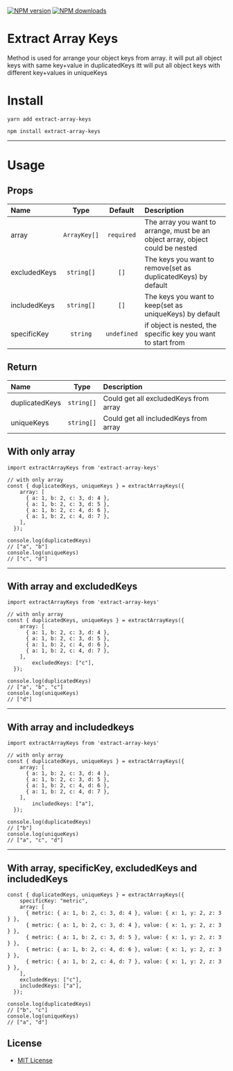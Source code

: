 <span class="badge-npmversion"><a href="https://npmjs.org/package/extract-array-keys" title="View this project on NPM"><img src="https://img.shields.io/npm/v/extract-array-keys.svg" alt="NPM version" /></a></span>
<span class="badge-npmdownloads"><a href="https://npmjs.org/package/extract-array-keys" title="View this project on NPM"><img src="https://img.shields.io/npm/dm/extract-array-keys.svg" alt="NPM downloads" /></a></span>

# Extract Array Keys

Method is used for arrange your object keys from array.
it will put all object keys with same key+value in duplicatedKeys
itt will put all object keys with different key+values in uniqueKeys

# **Install**
`yarn add extract-array-keys`

`npm install extract-array-keys`

---

# **Usage**


## Props
|Name|Type|Default|Description|
|:--|:--:|:-----:|:----------|
|array|`ArrayKey[]`|`required`|The array you want to arrange, must be an object array, object could be nested|
|excludedKeys|`string[]`|`[]`|The keys you want to remove(set as duplicatedKeys) by default|
|includedKeys|`string[]`|`[]`|The keys you want to keep(set as uniqueKeys) by default|
|specificKey|`string`|`undefined`|if object is nested, the specific key you want to start from|

## Return
|Name|Type|Description|
|:--|:--:|:----------|
|duplicatedKeys|`string[]`|Could get all excludedKeys from array|
|uniqueKeys|`string[]`|Could get all includedKeys from array|

## With only array

```tsx
import extractArrayKeys from 'extract-array-keys'

// with only array
const { duplicatedKeys, uniqueKeys } = extractArrayKeys({
    array: [
      { a: 1, b: 2, c: 3, d: 4 },
      { a: 1, b: 2, c: 3, d: 5 },
      { a: 1, b: 2, c: 4, d: 6 },
      { a: 1, b: 2, c: 4, d: 7 },
    ],
  });

console.log(duplicatedKeys)
// ["a", "b"]
console.log(uniqueKeys)
// ["c", "d"]
```

---

## With array and excludedKeys

```tsx
import extractArrayKeys from 'extract-array-keys'

// with only array
const { duplicatedKeys, uniqueKeys } = extractArrayKeys({
    array: [
      { a: 1, b: 2, c: 3, d: 4 },
      { a: 1, b: 2, c: 3, d: 5 },
      { a: 1, b: 2, c: 4, d: 6 },
      { a: 1, b: 2, c: 4, d: 7 },
    ],
		excludedKeys: ["c"],
  });

console.log(duplicatedKeys)
// ["a", "b", "c"]
console.log(uniqueKeys)
// ["d"]
```

---

## With array and includedkeys

```tsx
import extractArrayKeys from 'extract-array-keys'

// with only array
const { duplicatedKeys, uniqueKeys } = extractArrayKeys({
    array: [
      { a: 1, b: 2, c: 3, d: 4 },
      { a: 1, b: 2, c: 3, d: 5 },
      { a: 1, b: 2, c: 4, d: 6 },
      { a: 1, b: 2, c: 4, d: 7 },
    ],
		includedkeys: ["a"],
  });

console.log(duplicatedKeys)
// ["b"]
console.log(uniqueKeys)
// ["a", "c", "d"]
```

---

## With array, specificKey, excludedKeys and includedKeys

```tsx
const { duplicatedKeys, uniqueKeys } = extractArrayKeys({
    specificKey: "metric",
    array: [
      { metric: { a: 1, b: 2, c: 3, d: 4 }, value: { x: 1, y: 2, z: 3 } },
      { metric: { a: 1, b: 2, c: 3, d: 4 }, value: { x: 1, y: 2, z: 3 } },
      { metric: { a: 1, b: 2, c: 3, d: 5 }, value: { x: 1, y: 2, z: 3 } },
      { metric: { a: 1, b: 2, c: 4, d: 6 }, value: { x: 1, y: 2, z: 3 } },
      { metric: { a: 1, b: 2, c: 4, d: 7 }, value: { x: 1, y: 2, z: 3 } },
    ],
    excludedKeys: ["c"],
    includedKeys: ["a"],
  });

console.log(duplicatedKeys)
// ["b", "c"]
console.log(uniqueKeys)
// ["a", "d"]
```


<!-- LICENSE/ -->
<h2>License</h2>
<ul><li><a href="http://spdx.org/licenses/MIT.html">MIT License</a></li></ul>
<!-- /LICENSE -->
